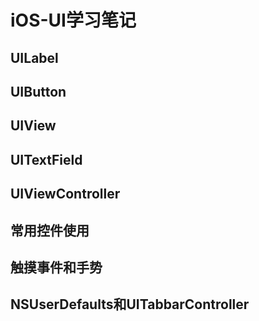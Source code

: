 # iOS-UI学习笔记

## UILabel

## UIButton

## UIView

## UITextField

## UIViewController

## 常用控件使用

## 触摸事件和手势

## NSUserDefaults和UITabbarController

